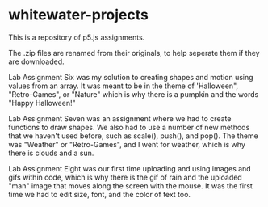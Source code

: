 # whitewater-projects
This is a repository of p5.js assignments.

The .zip files are renamed from their originals, to help seperate them if they are downloaded. 

Lab Assignment Six was my solution to creating shapes and motion using values from an array. It was meant to be in the theme of 'Halloween", "Retro-Games", or "Nature" which is why there is a pumpkin and the words "Happy Halloween!"

Lab Assignment Seven was an assignment where we had to create functions to draw shapes. We also had to use a number of new methods that we haven't used before, such as scale(), push(), and pop(). The theme was "Weather" or "Retro-Games", and I went for weather, which is why there is clouds and a sun. 

Lab Assignment Eight was our first time uploading and using images and gifs within code, which is why there is the gif of rain and the uploaded "man" image that moves along the screen with the mouse. It was the first time we had to edit size, font, and the color of text too.
